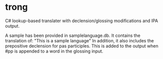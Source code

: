 # trong

C# lookup-based translater with declension/glossing modifications and IPA output.



A sample has been provided in samplelanguage.db. It contains the translation of:
"This is a sample language"
In addition, it also includes the prepositive declension for pas participles. This is added to the output when #pp is appended to a word in the glossing input.